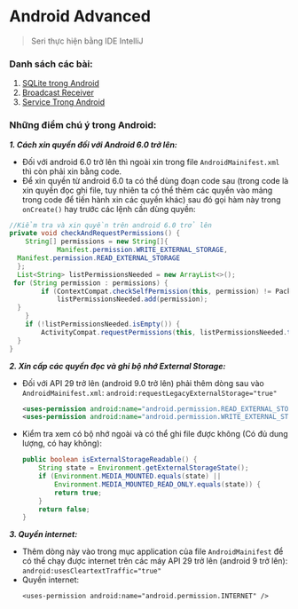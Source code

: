 # Android Advanced
> Seri thực hiện bằng IDE IntelliJ

### Danh sách các bài:
1. [SQLite trong Android](https://github.com/huyhuynh1905/StudyAndShare/tree/master/AndroidAdvanced/SQLiteTrongAndroid)
2. [Broadcast Receiver](https://github.com/huyhuynh1905/StudyAndShare/tree/master/AndroidAdvanced/Broadcast-Receiver)
3. [Service Trong Android](https://github.com/huyhuynh1905/StudyAndShare/tree/master/AndroidAdvanced/Service-Android)




### Những điểm chú ý trong Android:
***1. Cách xin quyền đối với Android 6.0 trở lên:***
- Đối với android 6.0 trở lên thì ngoài xin trong file `AndroidMainifest.xml` thì còn phải xin bằng code.
- Để xin quyền từ android 6.0 ta có thể dùng đoạn code sau (trong code là xin quyền đọc ghi file, tuy nhiên ta có thể thêm các quyền vào mảng trong code để tiến hành xin các quyền khác) sau đó gọi hàm này trong `onCreate()` hay trước các lệnh cần dùng quyền:
```java
//Kiểm tra và xin quyền trên android 6.0 trở lên
private void checkAndRequestPermissions() {  
    String[] permissions = new String[]{  
            Manifest.permission.WRITE_EXTERNAL_STORAGE,  
  Manifest.permission.READ_EXTERNAL_STORAGE  
  };  
  List<String> listPermissionsNeeded = new ArrayList<>();  
 for (String permission : permissions) {  
        if (ContextCompat.checkSelfPermission(this, permission) != PackageManager.PERMISSION_GRANTED) {  
            listPermissionsNeeded.add(permission);  
  }  
    }  
    if (!listPermissionsNeeded.isEmpty()) {  
        ActivityCompat.requestPermissions(this, listPermissionsNeeded.toArray(new String[listPermissionsNeeded.size()]), 1);  
  }  
}
```
***2. Xin cấp các quyền đọc và ghi bộ nhớ External Storage:***
- Đối với API 29 trở lên (android 9.0 trở lên) phải thêm dòng sau vào `AndroidMainifest.xml`: `android:requestLegacyExternalStorage="true"`

	```xml
	<uses-permission android:name="android.permission.READ_EXTERNAL_STORAGE"/>  
	<uses-permission android:name="android.permission.WRITE_EXTERNAL_STORAGE"/>
	```
- Kiểm tra xem có bộ nhớ ngoài và có thể ghi file được không (Có đủ dung lượng, có hay không):
	```java
	public boolean isExternalStorageReadable() {
	    String state = Environment.getExternalStorageState();
	    if (Environment.MEDIA_MOUNTED.equals(state) ||
	        Environment.MEDIA_MOUNTED_READ_ONLY.equals(state)) {
	        return true;
	    }
	    return false;
	}
	```
***3. Quyền internet:***
- Thêm dòng này vào trong mục application của file `AndroidMainifest` để có thể chạy được internet trên các máy API 29 trở lên (android 9 trở lên): `android:usesCleartextTraffic="true"`
- Quyền internet: 
	```
	<uses-permission android:name="android.permission.INTERNET" />
	